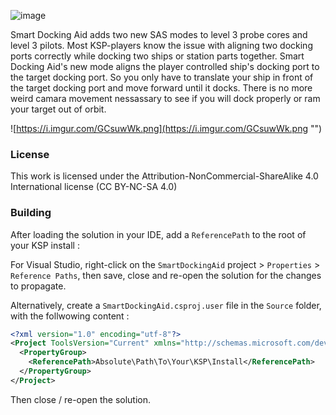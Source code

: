 ![image](https://i.imgur.com/LWJbNG3.png "")

Smart Docking Aid adds two new SAS modes to level 3 probe cores and level 3 pilots. Most KSP-players know the issue with aligning two docking ports correctly while docking two ships or station parts together. Smart Docking Aid's new mode aligns the player controlled ship's docking port to the target docking port. So you only have to translate your ship in front of the target docking port and move forward until it docks. There is no more weird camara movement nessassary to see if you will dock properly or ram your target out of orbit.

![https://i.imgur.com/GCsuwWk.png](https://i.imgur.com/GCsuwWk.png "")

### License
This work is licensed under the Attribution-NonCommercial-ShareAlike 4.0 International license (CC BY-NC-SA 4.0)

### Building
After loading the solution in your IDE, add a `ReferencePath` to the root of your KSP install :

For Visual Studio, right-click on the `SmartDockingAid` project > `Properties` > `Reference Paths`, then save, close and re-open the solution for the changes to propagate.

Alternatively, create a `SmartDockingAid.csproj.user` file in the `Source` folder, with the follwowing content :
```xml
<?xml version="1.0" encoding="utf-8"?>
<Project ToolsVersion="Current" xmlns="http://schemas.microsoft.com/developer/msbuild/2003">
  <PropertyGroup>
    <ReferencePath>Absolute\Path\To\Your\KSP\Install</ReferencePath>
  </PropertyGroup>
</Project>
```
Then close / re-open the solution.
